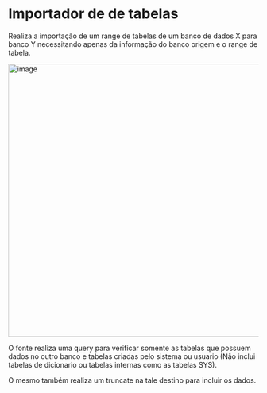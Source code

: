 # Importador de de tabelas 
<p> Realiza a importação de um range de tabelas de um banco de dados X para banco Y necessitando apenas da informação do banco origem e o range de tabela. </p>
<img width="770" height="550" alt="image" src="https://github.com/user-attachments/assets/162bf8ff-08c7-4490-a83b-e0e640fb2b35" />
<br>
<p> O fonte realiza uma query para verificar somente as tabelas que possuem dados no outro banco e tabelas criadas pelo sistema ou usuario (Não inclui tabelas de dicionario ou tabelas internas como as tabelas SYS).</p>
<p>O mesmo também realiza um truncate na tale destino para incluir os dados.</p>
